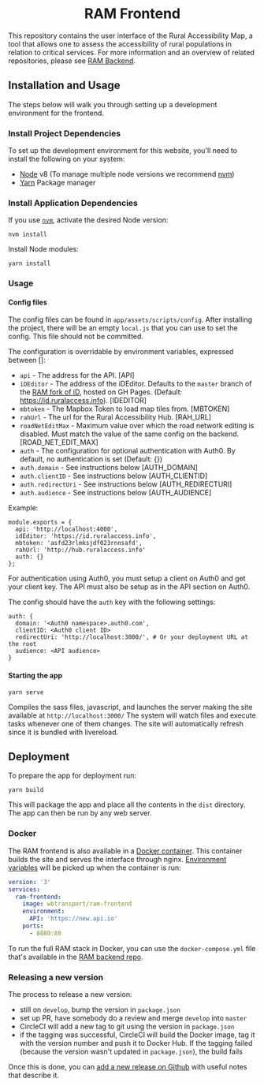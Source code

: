 <h1 align="center">RAM Frontend</h1>

This repository contains the user interface of the Rural Accessibility Map, a tool that allows one to assess the accessibility of rural populations in relation to critical services. For more information and an overview of related repositories, please see [RAM Backend](https://github.com/WorldBank-Transport/ram-backend).

## Installation and Usage
The steps below will walk you through setting up a development environment for the frontend.

### Install Project Dependencies
To set up the development environment for this website, you'll need to install the following on your system:

- [Node](http://nodejs.org/) v8 (To manage multiple node versions we recommend [nvm](https://github.com/creationix/nvm))
- [Yarn](https://yarnpkg.com/) Package manager

### Install Application Dependencies

If you use [`nvm`](https://github.com/creationix/nvm), activate the desired Node version:

```
nvm install
```

Install Node modules:

```
yarn install
```

### Usage

#### Config files
The config files can be found in `app/assets/scripts/config`. After installing the project, there will be an empty `local.js` that you can use to set the config. This file should not be committed.

The configuration is overridable by environment variables, expressed between []:

- `api` - The address for the API. [API]
- `iDEditor` - The address of the iDEditor. Defaults to the `master` branch of the [RAM fork of iD](https://github.com/WorldBank-Transport/ram-id), hosted on GH Pages. (Default: https://id.ruralaccess.info). [IDEDITOR]
- `mbtoken` - The Mapbox Token to load map tiles from. [MBTOKEN]
- `rahUrl` - The url for the Rural Accessibility Hub. [RAH_URL]
- `roadNetEditMax` - Maximum value over which the road network editing is disabled. Must match the value of the same config on the backend. [ROAD_NET_EDIT_MAX]
- `auth` - The configuration for optional authentication with Auth0. By default, no authentication is set (Default: {})
- `auth.domain` - See instructions below [AUTH_DOMAIN]
- `auth.clientID` - See instructions below [AUTH_CLIENTID]
- `auth.redirectUri` - See instructions below [AUTH_REDIRECTURI]
- `auth.audience` - See instructions below [AUTH_AUDIENCE]

Example:
```
module.exports = {
  api: 'http://localhost:4000',
  idEditor: 'https://id.ruralaccess.info',
  mbtoken: 'asfd23rlmksjdf023rnnsafd',
  rahUrl: 'http://hub.ruralaccess.info' 
  auth: {}
};
```

For authentication using Auth0, you must setup a client on Auth0 and get your client key. The API must also be setup as in the API section on Auth0.

The config should have the `auth` key with the following settings:
```
auth: {
  domain: '<Auth0 namespace>.auth0.com',
  clientID: <Auth0 client ID>
  redirectUri: 'http://localhost:3000/', # Or your deployment URL at the root
  audience: <API audience>
}
```

#### Starting the app

```
yarn serve
```
Compiles the sass files, javascript, and launches the server making the site available at `http://localhost:3000/`
The system will watch files and execute tasks whenever one of them changes.
The site will automatically refresh since it is bundled with livereload.

## Deployment
To prepare the app for deployment run:

```
yarn build
```
This will package the app and place all the contents in the `dist` directory.
The app can then be run by any web server.

### Docker
The RAM frontend is also available in a [Docker container](https://hub.docker.com/r/wbtransport/ram-frontend/). This container builds the site and serves the interface through nginx. [Environment variables](#config-files) will be picked up when the container is run:

``` yml
version: '3'
services:
  ram-frontend:
    image: wbtransport/ram-frontend
    environment:
      API: 'https://new.api.io'
    ports:
      - 8080:80
```

To run the full RAM stack in Docker, you can use the `docker-compose.yml` file that's available in the [RAM backend repo](https://github.com/WorldBank-Transport/ram-backend/blob/develop/docker-compose.yml).

### Releasing a new version
The process to release a new version:

- still on `develop`, bump the version in `package.json`
- set up PR, have somebody do a review and merge `develop` into `master`
- CircleCI will add a new tag to git using the version in `package.json`
- if the tagging was successful, CircleCI will build the Docker image, tag it with the version number and push it to Docker Hub. If the tagging failed (because the version wasn't updated in `package.json`), the build fails

Once this is done, you can [add a new release on Github](https://github.com/WorldBank-Transport/ram-frontend/releases/new) with useful notes that describe it.